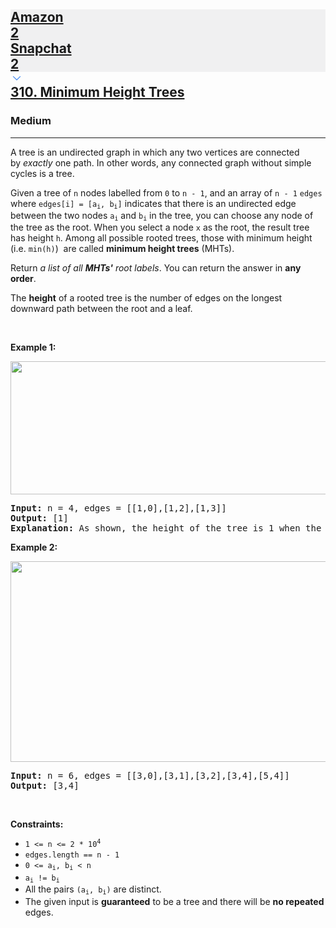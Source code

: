 <h2><a href="https://leetcode.com/problems/minimum-height-trees/"><div id="big-omega-company-tags"><div id="big-omega-topbar"><div class="companyTagsContainer" style="overflow-x: scroll; flex-wrap: nowrap;"><div class="companyTagsContainer--tag" style="background-color: rgba(0, 10, 32, 0.05); --darkreader-inline-bgcolor: rgba(0, 8, 27, 0.05);" data-darkreader-inline-bgcolor=""><div>Amazon</div><div class="companyTagsContainer--tagOccurence">2</div></div><div class="companyTagsContainer--tag" style="background-color: rgba(0, 10, 32, 0.05); --darkreader-inline-bgcolor: rgba(0, 8, 27, 0.05);" data-darkreader-inline-bgcolor=""><div>Snapchat</div><div class="companyTagsContainer--tagOccurence">2</div></div></div><div class="companyTagsContainer--chevron"><div><svg version="1.1" id="icon" xmlns="http://www.w3.org/2000/svg" xmlns:xlink="http://www.w3.org/1999/xlink" x="0px" y="0px" viewBox="0 0 32 32" fill="#4087F1" xml:space="preserve" style="width: 20px; --darkreader-inline-fill: #4ea8fe;" data-darkreader-inline-fill=""><polygon points="16,22 6,12 7.4,10.6 16,19.2 24.6,10.6 26,12 "></polygon><rect id="_x3C_Transparent_Rectangle_x3E_" class="st0" fill="none" width="32" height="32"></rect></svg></div></div></div></div>310. Minimum Height Trees</a></h2><h3>Medium</h3><hr><div><p>A tree is an undirected graph in which any two vertices are connected by&nbsp;<i>exactly</i>&nbsp;one path. In other words, any connected graph without simple cycles is a tree.</p>

<p>Given a tree of <code>n</code> nodes&nbsp;labelled from <code>0</code> to <code>n - 1</code>, and an array of&nbsp;<code>n - 1</code>&nbsp;<code>edges</code> where <code>edges[i] = [a<sub>i</sub>, b<sub>i</sub>]</code> indicates that there is an undirected edge between the two nodes&nbsp;<code>a<sub>i</sub></code> and&nbsp;<code>b<sub>i</sub></code> in the tree,&nbsp;you can choose any node of the tree as the root. When you select a node <code>x</code> as the root, the result tree has height <code>h</code>. Among all possible rooted trees, those with minimum height (i.e. <code>min(h)</code>)&nbsp; are called <strong>minimum height trees</strong> (MHTs).</p>

<p>Return <em>a list of all <strong>MHTs'</strong> root labels</em>.&nbsp;You can return the answer in <strong>any order</strong>.</p>

<p>The <strong>height</strong> of a rooted tree is the number of edges on the longest downward path between the root and a leaf.</p>

<p>&nbsp;</p>
<p><strong class="example">Example 1:</strong></p>
<img alt="" src="https://assets.leetcode.com/uploads/2020/09/01/e1.jpg" style="width: 800px; height: 213px;">
<pre><strong>Input:</strong> n = 4, edges = [[1,0],[1,2],[1,3]]
<strong>Output:</strong> [1]
<strong>Explanation:</strong> As shown, the height of the tree is 1 when the root is the node with label 1 which is the only MHT.
</pre>

<p><strong class="example">Example 2:</strong></p>
<img alt="" src="https://assets.leetcode.com/uploads/2020/09/01/e2.jpg" style="width: 800px; height: 321px;">
<pre><strong>Input:</strong> n = 6, edges = [[3,0],[3,1],[3,2],[3,4],[5,4]]
<strong>Output:</strong> [3,4]
</pre>

<p>&nbsp;</p>
<p><strong>Constraints:</strong></p>

<ul>
	<li><code>1 &lt;= n &lt;= 2 * 10<sup>4</sup></code></li>
	<li><code>edges.length == n - 1</code></li>
	<li><code>0 &lt;= a<sub>i</sub>, b<sub>i</sub> &lt; n</code></li>
	<li><code>a<sub>i</sub> != b<sub>i</sub></code></li>
	<li>All the pairs <code>(a<sub>i</sub>, b<sub>i</sub>)</code> are distinct.</li>
	<li>The given input is <strong>guaranteed</strong> to be a tree and there will be <strong>no repeated</strong> edges.</li>
</ul>
</div>